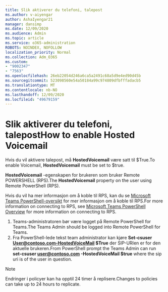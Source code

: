```yaml
---
title: Slik aktiverer du telefoni, talepost
ms.author: v-aiyengar
author: AshaIyengar21
manager: dansimp
ms.date: 12/09/2020
ms.audience: Admin
ms.topic: article
ms.service: o365-administration
ROBOTS: NOINDEX, NOFOLLOW
localization_priority: Normal
ms.collection: Adm_O365
ms.custom:
- "9002347"
- "7563"
ms.openlocfilehash: 26eb22054d246a6ca5a2491c68a5d9e4ed90d45b
ms.sourcegitcommit: 523098560e54a50184a99c974809dfbfffadacb5
ms.translationtype: MT
ms.contentlocale: nb-NO
ms.lasthandoff: 12/09/2020
ms.locfileid: "49679159"
---
```

# <a name="how-to-enable-hosted-voicemail"></a><span data-ttu-id="882ad-102">Slik aktiverer du telefoni, talepost</span><span class="sxs-lookup"><span data-stu-id="882ad-102">How to enable Hosted Voicemail</span></span>

<span data-ttu-id="882ad-103">Hvis du vil aktivere talepost, må **HostedVoicemail** være satt til $True.</span><span class="sxs-lookup"><span data-stu-id="882ad-103">To enable Voicemail, **HostedVoicemail** must be set to $true.</span></span>

<span data-ttu-id="882ad-104">**HostedVoicemail** -egenskapen for brukeren som bruker Remote POWERSHELL (RPS).</span><span class="sxs-lookup"><span data-stu-id="882ad-104">The **HostedVoicemail** property on the user using Remote PowerShell (RPS).</span></span>

<span data-ttu-id="882ad-105">Hvis du vil ha mer informasjon om å koble til RPS, kan du se [Microsoft Teams PowerShell-oversikt](https://docs.microsoft.com/microsoftteams/teams-powershell-overview) for mer informasjon om å koble til RPS.</span><span class="sxs-lookup"><span data-stu-id="882ad-105">For more information on connecting to RPS, see [Microsoft Teams PowerShell Overview](https://docs.microsoft.com/microsoftteams/teams-powershell-overview) for more information on connecting to RPS.</span></span>

1. <span data-ttu-id="882ad-106">Teams-administratoren bør være logget på Remote PowerShell for Teams.</span><span class="sxs-lookup"><span data-stu-id="882ad-106">The Teams Admin should be logged into Remote PowerShell for Teams.</span></span>
1. <span data-ttu-id="882ad-107">Fra PowerShell-lede tekst team administrator kan kjøre **Set-csuser User@contoso.com-HostedVoiceMail $True** der SIP-URIen er for den aktuelle brukeren.</span><span class="sxs-lookup"><span data-stu-id="882ad-107">From PowerShell prompt the Teams Admin can run **set-csuser user@contoso.com -HostedVoiceMail $true** where the sip uri is of the user in question.</span></span>

> [!NOTE]
> <span data-ttu-id="882ad-108">Endringer i policyer kan ha opptil 24 timer å replisere.</span><span class="sxs-lookup"><span data-stu-id="882ad-108">Changes to policies can take up to 24 hours to replicate.</span></span>